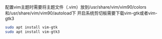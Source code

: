 配置vim主题时需要将主题文件（.vim）放到/usr/share/vim/vim90/colors和/usr/share/vim/vim90/autoload下
开启系统剪切板需要下载vim-gtk或者vim-gtk3
```bash
sudo apt install vim-gtk
sudo apt install vim-gtk3
```
